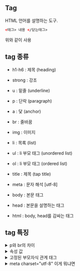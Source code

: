 ## Tag

HTML 언어를 설명하는 도구.  
```html
<태그> 내용 </닫는태그>
```
위와 같이 사용

## tag 종류

- h1-h6 : 제목 (heading)
- strong : 강조
- u : 밑줄 (underline)

- p : 단락 (paragraph)

- a : 닻 (anchor)
- br : 줄바꿈

- img : 이미지

- li : 목록 (list)
- ul : li 부모 태그 (unordered list)
- ol : li 부모 태그 (ordered list)

- title : 제목 (tap title)
- meta : 문자 해석 [utf-8]
- body : 본문 태그
- head : 본문을 설명하는 태그
- html : body, head를 감싸는 태그

## tag 특징


<details>
<summary>p와 br의 차이</summary>
'p'와 'br'은 줄바꿈의 역할을 하지만 다르다.<br> 
'p'태그는 여는 태그와 닫는 태그 두개를 사용하지만 'br'태그는 하나만 사용하면 줄바꿈이 된다.<br>
그 부분에서는 'br' 태그가 편리하지만 'p'와 같이 여닫는 태그에는 style을 적용시킬 수 있다.<br>
</details>

<details>
<summary>속성 값</summary>
- 'img' 태그에 속성값을 적용할 수 있다.<br>
'src = (주소)' 속성 값을 이용하여 이미지를 불러올 수 있다.<br><br>
- 'a' 태그에서도 좌표, 주소를 가르키는 속성값을 넣는다.<br>
'href = (주소)' 와 같이 사용하여 하이퍼링크를 걸어줄 수 있다.<br><br>

뿐만 아니라 width, size 등등 다양한 속성값이 존재한다.<br>
아마 css에서 배울 듯 하다.<br>
</details>

<details>
<summary>고정된 부모자식 관계 태그</summary>
'li' 태그는 리스트를 나타내는 태그이다<br>
해당 태그를 사용할 때, 'ul', 'ol' 로 감싸줘 li에 속성을 부여할 수 있다.<br>
목록끼리 구분을 하기 위한 경계의 역할을 해주는 것이다.<br><br>
'html' 태그 또한 'body', 'head' 태그를 감싸는 역할이다.<br>
</details>

<details>
<summary>meta charset="utf-8" 이게 뭐냐면</summary>
언어가 저장된 방식대로 다시 해석해줘야 하는 것<br>
영어로 썼는데 자판 그대로 한글로 나오면 읽기 굉장히 힘듬<br>
그것처럼 __UTF-8__이라는 형식으로 썼기 때문에 UTF-8 형식으로 해석해서 표시하라는 뜻<br>
</details>